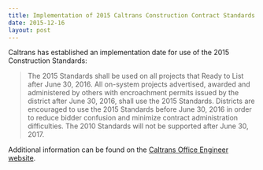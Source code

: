 ```yaml
---
title: Implementation of 2015 Caltrans Construction Contract Standards
date: 2015-12-16
layout: post
---
```

 
Caltrans has established an implementation date for use of the 2015 Construction Standards:
 
> The 2015 Standards shall be used on all projects that Ready to List after June 30, 2016. All on-system projects advertised, awarded and administered by others with encroachment permits issued by the district after June 30, 2016, shall use the 2015 Standards. Districts are encouraged to use the 2015 Standards before June 30, 2016 in order to reduce bidder confusion and minimize contract administration difficulties. The 2010 Standards will not be supported after June 30, 2017.

Additional information can be found on the [Caltrans Office Engineer website](http://www.dot.ca.gov/des/oe/construction-contract-standards.html).
